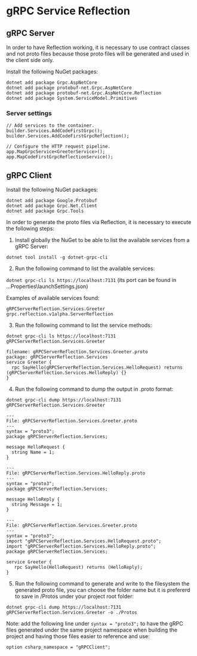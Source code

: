 # gRPC Service Reflection

## gRPC Server

In order to have Reflection working, it is necessary to use contract classes and not proto files because those proto files will be generated and used in the client side only.

Install the following NuGet packages:

`dotnet add package Grpc.AspNetCore`  
`dotnet add package protobuf-net.Grpc.AspNetCore`  
`dotnet add package protobuf-net.Grpc.AspNetCore.Reflection`  
`dotnet add package System.ServiceModel.Primitives`  

### Server settings

`// Add services to the container.`  
`builder.Services.AddCodeFirstGrpc();`  
`builder.Services.AddCodeFirstGrpcReflection();`  

`// Configure the HTTP request pipeline.`  
`app.MapGrpcService<GreeterService>();`  
`app.MapCodeFirstGrpcReflectionService();`  

## gRPC Client

Install the following NuGet packages:

`dotnet add package Google.Protobuf`  
`dotnet add package Grpc.Net.Client`  
`dotnet add package Grpc.Tools`  

In order to generate the proto files via Reflection, it is necessary to execute the following steps:

1. Install globally the NuGet to be able to list the available services from a gRPC Server:

`dotnet tool install -g dotnet-grpc-cli`  

2. Run the following command to list the available services:

`dotnet grpc-cli ls https://localhost:7131` (its port can be found in ...Properties\launchSettings.json)

Examples of available services found:

`gRPCServerReflection.Services.Greeter`  
`grpc.reflection.v1alpha.ServerReflection`  

3. Run the following command to list the service methods:

`dotnet grpc-cli ls https://localhost:7131 gRPCServerReflection.Services.Greeter`

`filename: gRPCServerReflection.Services.Greeter.proto`  
`package: gRPCServerReflection.Services`  
`service Greeter {`  
`  rpc SayHello(gRPCServerReflection.Services.HelloRequest) returns (gRPCServerReflection.Services.HelloReply) {}`  
`}`  

4. Run the following command to dump the output in .proto format:

`dotnet grpc-cli dump https://localhost:7131 gRPCServerReflection.Services.Greeter`  

`---`  
`File: gRPCServerReflection.Services.Greeter.proto`  
`---`  
`syntax = "proto3";`  
`package gRPCServerReflection.Services;`  

`message HelloRequest {`  
`  string Name = 1;`  
`}`  

`---`  
`File: gRPCServerReflection.Services.HelloReply.proto`  
`---`  
`syntax = "proto3";`  
`package gRPCServerReflection.Services;`  

`message HelloReply {`  
`  string Message = 1;`  
`}`  

`---`  
`File: gRPCServerReflection.Services.Greeter.proto`  
`---`  
`syntax = "proto3";`  
`import "gRPCServerReflection.Services.HelloRequest.proto";`  
`import "gRPCServerReflection.Services.HelloReply.proto";`  
`package gRPCServerReflection.Services;`  

`service Greeter {`  
`   rpc SayHello(HelloRequest) returns (HelloReply);`  
`}`  

5. Run the following command to generate and write to the filesystem the generated proto file, you can choose the folder name but it is prefererd to save in /Protos under your project root folder:

`dotnet grpc-cli dump https://localhost:7131 gRPCServerReflection.Services.Greeter -o ./Protos`  

Note: add the following line under `syntax = "proto3";` to have the gRPC files generated under the same project namespace when building the project and having those files easier to reference and use:

`option csharp_namespace = "gRPCClient";`
